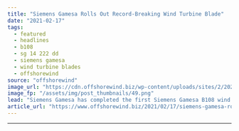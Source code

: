 ```yaml
---
title: "Siemens Gamesa Rolls Out Record-Breaking Wind Turbine Blade"
date: "2021-02-17"
tags: 
  - featured
  - headlines
  - b108
  - sg 14 222 dd
  - siemens gamesa
  - wind turbine blades
  - offshorewind
source: "offshorewind"
image_url: "https://cdn.offshorewind.biz/wp-content/uploads/sites/2/2021/02/17091004/Siemens-Gamesa-Rolls-Out-Record-Breaking-Wind-Turbine-Blade.png"
image_fp: "/assets/img/post_thumbnails/49.png"
lead: "Siemens Gamesa has completed the first Siemens Gamesa B108 wind turbine blade. The 108-metre"
article_url: "https://www.offshorewind.biz/2021/02/17/siemens-gamesa-rolls-out-record-breaking-wind-turbine-blade/"
---
```


---
